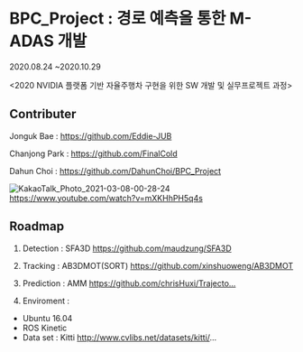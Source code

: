# BPC_Project : 경로 예측을 통한 M-ADAS 개발

2020.08.24 ~2020.10.29

<2020 NVIDIA 플랫폼 기반 자율주행차 구현을 위한 SW 개발 및 실무프로젝트 과정>

## Contributer 

Jonguk Bae : https://github.com/Eddie-JUB

Chanjong Park : https://github.com/FinalCold

Dahun Choi : https://github.com/DahunChoi/BPC_Project


![KakaoTalk_Photo_2021-03-08-00-28-24](https://user-images.githubusercontent.com/71426994/110245090-36c2ce80-7fa5-11eb-951a-48ceb6a8c16d.gif)
https://www.youtube.com/watch?v=mXKHhPH5q4s


## Roadmap
1. Detection : SFA3D
https://github.com/maudzung/SFA3D​

2. Tracking : AB3DMOT(SORT)
https://github.com/xinshuoweng/AB3DMOT​

3. Prediction : AMM
https://github.com/chrisHuxi/Trajecto...​

4. Enviroment : 
- Ubuntu 16.04
- ROS Kinetic
- Data set : Kitti
http://www.cvlibs.net/datasets/kitti/...
